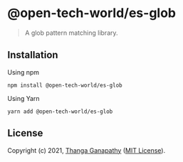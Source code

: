 # @open-tech-world/es-glob

> A glob pattern matching library.

## Installation

Using npm

```shell
npm install @open-tech-world/es-glob
```

Using Yarn

```shell
yarn add @open-tech-world/es-glob
```

## License

Copyright (c) 2021, [Thanga Ganapathy](https://thanga-ganapathy.github.io) ([MIT License](./LICENSE)).

